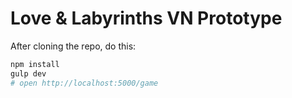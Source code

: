 # Love & Labyrinths VN Prototype

After cloning the repo, do this:

```sh
npm install
gulp dev
# open http://localhost:5000/game
```


